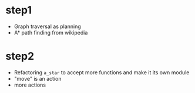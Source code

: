 # step1

* Graph traversal as planning
* A* path finding from wikipedia

# step2

* Refactoring `a_star` to accept more functions and make it its own module
* "move" is an action
* more actions

